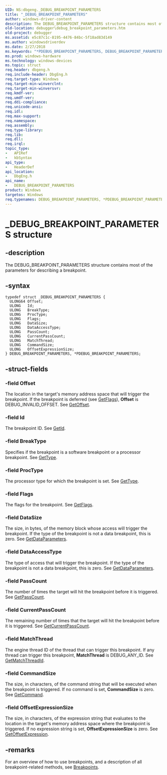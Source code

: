 ```yaml
---
UID: NS:dbgeng._DEBUG_BREAKPOINT_PARAMETERS
title: "_DEBUG_BREAKPOINT_PARAMETERS"
author: windows-driver-content
description: The DEBUG_BREAKPOINT_PARAMETERS structure contains most of the parameters for describing a breakpoint.
old-location: debugger\debug_breakpoint_parameters.htm
old-project: debugger
ms.assetid: e5c87c1c-8195-4476-84bc-5f18ad83d149
ms.author: windowsdriverdev
ms.date: 2/27/2018
ms.keywords: "*PDEBUG_BREAKPOINT_PARAMETERS, DEBUG_BREAKPOINT_PARAMETERS, DEBUG_BREAKPOINT_PARAMETERS structure [Windows Debugging], PDEBUG_BREAKPOINT_PARAMETERS, PDEBUG_BREAKPOINT_PARAMETERS structure pointer [Windows Debugging], Structures_ad5f0e1f-7d6f-498d-80a0-1275ca3cb016.xml, _DEBUG_BREAKPOINT_PARAMETERS, dbgeng/DEBUG_BREAKPOINT_PARAMETERS, dbgeng/PDEBUG_BREAKPOINT_PARAMETERS, debugger.debug_breakpoint_parameters"
ms.prod: windows-hardware
ms.technology: windows-devices
ms.topic: struct
req.header: dbgeng.h
req.include-header: DbgEng.h
req.target-type: Windows
req.target-min-winverclnt: 
req.target-min-winversvr: 
req.kmdf-ver: 
req.umdf-ver: 
req.ddi-compliance: 
req.unicode-ansi: 
req.idl: 
req.max-support: 
req.namespace: 
req.assembly: 
req.type-library: 
req.lib: 
req.dll: 
req.irql: 
topic_type:
-	APIRef
-	kbSyntax
api_type:
-	HeaderDef
api_location:
-	DbgEng.h
api_name:
-	DEBUG_BREAKPOINT_PARAMETERS
product: Windows
targetos: Windows
req.typenames: DEBUG_BREAKPOINT_PARAMETERS, *PDEBUG_BREAKPOINT_PARAMETERS
---
```


# _DEBUG_BREAKPOINT_PARAMETERS structure


## -description


The DEBUG_BREAKPOINT_PARAMETERS structure contains most of the parameters for describing a breakpoint.


## -syntax


````
typedef struct _DEBUG_BREAKPOINT_PARAMETERS {
  ULONG64 Offset;
  ULONG   Id;
  ULONG   BreakType;
  ULONG   ProcType;
  ULONG   Flags;
  ULONG   DataSize;
  ULONG   DataAccessType;
  ULONG   PassCount;
  ULONG   CurrentPassCount;
  ULONG   MatchThread;
  ULONG   CommandSize;
  ULONG   OffsetExpressionSize;
} DEBUG_BREAKPOINT_PARAMETERS, *PDEBUG_BREAKPOINT_PARAMETERS;
````


## -struct-fields




### -field Offset

The location in the target's memory address space that will trigger the breakpoint.  If the breakpoint is deferred (see <a href="https://msdn.microsoft.com/library/windows/hardware/ff546791">GetFlags</a>), <b>Offset</b> is DEBUG_INVALID_OFFSET.  See <a href="https://msdn.microsoft.com/library/windows/hardware/ff548008">GetOffset</a>.


### -field Id

The breakpoint ID.  See <a href="https://msdn.microsoft.com/library/windows/hardware/ff546827">GetId</a>.


### -field BreakType

Specifies if the breakpoint is a software breakpoint or a processor breakpoint.  See <a href="https://msdn.microsoft.com/library/windows/hardware/jj991813">GetType</a>.


### -field ProcType

The processor type for which the breakpoint is set.  See <a href="https://msdn.microsoft.com/library/windows/hardware/jj991813">GetType</a>.


### -field Flags

The flags for the breakpoint.  See <a href="https://msdn.microsoft.com/library/windows/hardware/ff546791">GetFlags</a>.


### -field DataSize

The size, in bytes, of the memory block whose access will trigger the breakpoint.  If the type of the breakpoint is not a data breakpoint, this is zero.  See <a href="https://msdn.microsoft.com/library/windows/hardware/ff546557">GetDataParameters</a>.


### -field DataAccessType

The type of access that will trigger the breakpoint.  If the type of the breakpoint is not a data breakpoint, this is zero.  See <a href="https://msdn.microsoft.com/library/windows/hardware/ff546557">GetDataParameters</a>.


### -field PassCount

The number of times the target will hit the breakpoint before it is triggered.  See <a href="https://msdn.microsoft.com/library/windows/hardware/ff548104">GetPassCount</a>.


### -field CurrentPassCount

The remaining number of times that the target will hit the breakpoint before it is triggered.  See <a href="https://msdn.microsoft.com/library/windows/hardware/ff545769">GetCurrentPassCount</a>.


### -field MatchThread

The engine thread ID of the thread that can trigger this breakpoint.  If any thread can trigger this breakpoint, <b>MatchThread</b> is DEBUG_ANY_ID.  See <a href="https://msdn.microsoft.com/library/windows/hardware/ff547074">GetMatchThreadId</a>.


### -field CommandSize

The size, in characters, of the command string that will be executed when the breakpoint is triggered.  If no command is set, <b>CommandSize</b> is zero.  See <a href="https://msdn.microsoft.com/library/windows/hardware/ff545677">GetCommand</a>.


### -field OffsetExpressionSize

The size, in characters, of the expression string that evaluates to the location in the target's memory address space where the breakpoint is triggered.  If no expression string is set, <b>OffsetExpressionSize</b> is zero.  See <a href="https://msdn.microsoft.com/library/windows/hardware/ff548048">GetOffsetExpression</a>.


## -remarks



For an overview of how to use breakpoints, and a description of all breakpoint-related methods, see <a href="https://msdn.microsoft.com/library/windows/hardware/ff538928">Breakpoints</a>.




